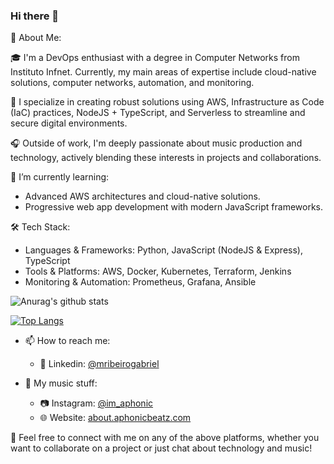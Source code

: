 ### Hi there 👋

🚀 About Me:

🎓 I'm a DevOps enthusiast with a degree in Computer Networks from Instituto Infnet. Currently, my main areas of expertise include cloud-native solutions, computer networks, automation, and monitoring.

🧰 I specialize in creating robust solutions using AWS, Infrastructure as Code (IaC) practices, NodeJS + TypeScript, and Serverless to streamline and secure digital environments.

🎧 Outside of work, I'm deeply passionate about music production and technology, actively blending these interests in projects and collaborations.

🌱 I’m currently learning:
- Advanced AWS architectures and cloud-native solutions.
- Progressive web app development with modern JavaScript frameworks.

🛠 Tech Stack:
- Languages & Frameworks: Python, JavaScript (NodeJS & Express), TypeScript
- Tools & Platforms: AWS, Docker, Kubernetes, Terraform, Jenkins
- Monitoring & Automation: Prometheus, Grafana, Ansible

![Anurag's github stats](https://github-readme-stats.vercel.app/api?username=mribeirogabriel&show_icons=true&theme=dracula)

[![Top Langs](https://github-readme-stats.vercel.app/api/top-langs/?username=mribeirogabriel&layout=compact)](https://github.com/anuraghazra/github-readme-stats)

- 📫 How to reach me: 
    - 💼 Linkedin: [@mribeirogabriel](https://www.linkedin.com/in/mribeirogabriel/)

- 🎵 My music stuff:
    - 📷 Instagram: [@im_aphonic](https://instagram.com/im_aphonic/)
    - 🌐 Website: [about.aphonicbeatz.com](https://about.aphonicbeatz.com)

💫 Feel free to connect with me on any of the above platforms, whether you want to collaborate on a project or just chat about technology and music!
